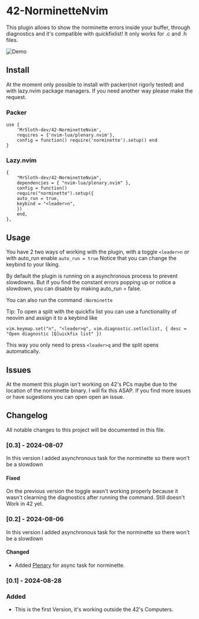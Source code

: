 # 42-NorminetteNvim
This plugin allows to show the norminette errors inside your buffer, through diagnostics and it's compatible with quickfixlist!
It only works for .c and .h files.

![Demo](https://github.com/MrSloth-dev/42-NorminetteNvim/blob/main/Showcase/Showcase.gif?raw=true)
<br>
## Install

At the moment only possible to install with packer(not rigorly tested) and with lazy.nvim package managers. If you need another way please make the request.

### Packer

```
use {
    'MrSloth-dev/42-NorminetteNvim',
    requires = {'nvim-lua/plenary.nvim'},
    config = function() require('norminette').setup() end
}
```
### Lazy.nvim

```
{
	"MrSloth-dev/42-NorminetteNvim",
	dependencies = { "nvim-lua/plenary.nvim" },
	config = function()
	require("norminette").setup({
	auto_run = true,
	keybind = "<leader>n",
	})
	end,
},
```

## Usage

You have 2 two ways of working with the plugin, with a toggle `<leader>n` or with auto_run enable `auto_run = true`
Notice that you can change the keybind to your liking.

By default the plugin is running on a asynchronous process to prevent slowdowns. But if you find the constant errors popping up or notice a slowdown, you can disable by making auto_run = false.

You can also run the command `:Norminette`

Tip: To open a split with the quickfix list you can use a functionality of neovim and assign it to a keybind like
```
vim.keymap.set("n", "<leader>q", vim.diagnostic.setloclist, { desc = "Open diagnostic [Q]uickfix list" })
```
This way you only need to press `<leader>q` and the split opens automatically.
## Issues

At the moment this plugin isn't working on 42's PCs maybe due to the location of the norminette binary. I will fix this ASAP.
If you find more issues or have sugestions you can open open an issue.
## Changelog
All notable changes to this project will be documented in this file.

### [0.3] - 2024-08-07
  
In this version I added asynchronous task for the norminette so there won't be a slowdown
 
#### Fixed
On the previous version the toggle wasn't working properly because it wasn't clearning the diagnostics after running the command.
Still doesn't Work in 42 yet.

### [0.2] - 2024-08-06
  
In this version I added asynchronous task for the norminette so there won't be a slowdown
 
#### Changed
- Added [Plenary](https://github.com/nvim-lua/plenary.nvim) for async task for norminette. 

### [0.1] - 2024-08-28
 
### Added
   
- This is the first Version, it's working outside the 42's Computers.
